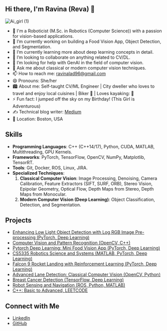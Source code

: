 ## Hi there, I'm Ravina (Reva) 👋

<!--
**ravina01/ravina01** is a ✨ _special_ ✨ repository because its `README.md` (this file) appears on your GitHub profile.
-->

![Ai_girl (1)](https://github.com/user-attachments/assets/1f29f4a5-2c80-46b6-a882-981c29df2bb0)

- 👧 I'm a Roboticist (M.Sc. in Robotics (Computer Science)) with a passion for vision-based applications.
- 🔭 I’m currently working on building a Food Vision App, Object Detection, and Segmentation.
- 🌱 I’m currently learning more about deep learning concepts in detail.
- 👯 I’m looking to collaborate on anything related to CV/DL.
- 🤔 I’m looking for help with GenAI in the field of computer vision.
- 💬 Ask me about classical or modern computer vision techniques.
- 📫 How to reach me: [ravinalad96@gmail.com](mailto:ravinalad96@gmail.com)
- 😄 Pronouns: She/her
- 🏙️ About me: Self-taught CV/ML Engineer | City dweller who loves to travel and enjoy local cuisines | Biker 🚴 | Loves kayaking: 🛶
- ⚡ Fun fact: I jumped off the sky on my Birthday! (This Girl is Adventurous)
- ✍️ Technical blog writer: [Medium](https://medium.com/@ravina.lad01)
- 📍 Location: Boston, USA

## Skills
- **Programming Languages**: C++ (C++14/17), Python, CUDA, MATLAB, Multithreading, GPU Kernels.
- **Frameworks**: PyTorch, TensorFlow, OpenCV, NumPy, Matplotlib, TensorRT.
- **Tools**: Git, Docker, ROS, Linux, JIRA.
- **Specialized Techniques**:
  1. **Classical Computer Vision**: Image Processing, Denoising, Camera Calibration, Feature Extractors (SIFT, SURF, ORB), Stereo Vision, Epipolar Geometry, Optical Flow, Depth Maps from Stereo, Depth Maps from Monocular.
  2. **Modern Computer Vision (Deep Learning)**: Object Classification, Detection, and Segmentation.

## Projects
- [Enhancing Low Light Object Detection with Log RGB Image Pre-processing (PyTorch, Deep Learning)](https://github.com/ravina01/Enhancing-Low-Light-Object-Detection-with-Log-RGB-Image-Pre-processing)
- [Computer Vision and Pattern Recognition (OpenCV, C++)](https://github.com/ravina01/Computer-Vision-and-Pattern-Recognition)
- [Pytorch Deep Learning: Mini Food Vision App (PyTorch, Deep Learning)](https://github.com/ravina01/Pytorch_Deep_Learning)
- [CS5335 Robotics Science and Systems (MATLAB, PyTorch, Deep Learning)](https://github.com/ravina01/CS5335-Robotics-Science-and-Systems)
- [Falcon 9 Rocket Landing with Reinforcement Learning (PyTorch, Deep Learning)](https://github.com/ravina01/SpaceX-Falcon9-rocket-landing-using-Reinforcement-Learning)
- [Advanced Lane Detection: Classical Computer Vision (OpenCV, Python)](https://github.com/ravina01/LaneDetection)
- [Breast Cancer Detection (TensorFlow, Deep Learning)](https://github.com/ravina01/Breast-Cancer-Detection)
- [Robot Sensing and Navigation (ROS, Python, MATLAB)](https://github.com/ravina01/Robot-Sensing-and-Navigation)
- [C++: Basic to Advanced, LEETCODE](https://github.com/ravina01/CPP)

## Connect with Me
- [LinkedIn](https://www.linkedin.com/in/ravinalad/)
- [GitHub](https://github.com/ravina01)
